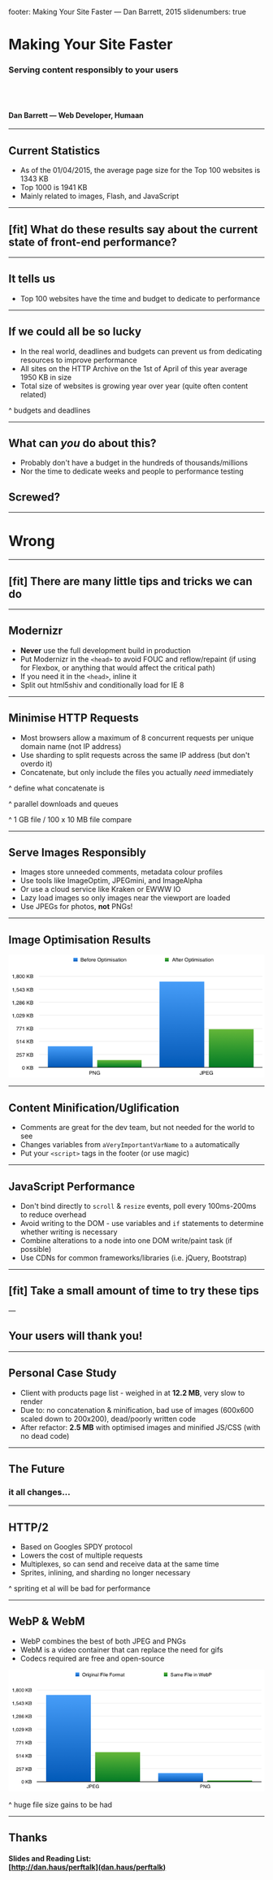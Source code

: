 footer: Making Your Site Faster — Dan Barrett, 2015
slidenumbers: true
# Making Your Site Faster
### Serving content responsibly to your users

#### <br /><br /><br />Dan Barrett — Web Developer, Humaan

---

## Current Statistics
- As of the 01/04/2015, the average page size for the Top 100 websites is 1343 KB
- Top 1000 is 1941 KB
- Mainly related to images, Flash, and JavaScript

---

## [fit] What do these results say about the current state of front-end performance?

---

## It tells us
- Top 100 websites have the time and budget to dedicate to performance

---

## If we could all be so lucky

- In the real world, deadlines and budgets can prevent us from dedicating resources to improve performance
- All sites on the HTTP Archive on the 1st of April of this year average 1950 KB in size
- Total size of websites is growing year over year (quite often content related)

^ budgets and deadlines

---

## What can _you_ do about this?

- Probably don't have a budget in the hundreds of thousands/millions
- Nor the time to dedicate weeks and people to performance testing

## Screwed?

---

# **Wrong**

---

## [fit] There are many little tips and tricks we can do

---

## Modernizr
- **Never** use the full development build in production
- Put Modernizr in the `<head>` to avoid FOUC and reflow/repaint (if using for Flexbox, or anything that would affect the critical path)
- If you need it in the `<head>`, inline it
- Split out html5shiv and conditionally load for IE 8

---

## Minimise HTTP Requests
- Most browsers allow a maximum of 8 concurrent requests per unique domain name (not IP address)
- Use sharding to split requests across the same IP address (but don't overdo it)
- Concatenate, but only include the files you actually _need_ immediately

^ define what concatenate is

^ parallel downloads and queues

^ 1 GB file / 100 x 10 MB file compare

---

## Serve Images Responsibly

- Images store unneeded comments, metadata colour profiles
- Use tools like ImageOptim, JPEGmini, and ImageAlpha
- Or use a cloud service like Kraken or EWWW IO
- Lazy load images so only images near the viewport are loaded
- Use JPEGs for photos, **not** PNGs!

---

## Image Optimisation Results

![inline](images/img_graph.png)

---

## Content Minification/Uglification

- Comments are great for the dev team, but not needed for the world to see
- Changes variables from `aVeryImportantVarName` to `a` automatically
- Put your `<script>` tags in the footer (or use magic)

---

## JavaScript Performance

- Don't bind directly to `scroll` & `resize` events, poll every 100ms-200ms to reduce overhead
- Avoid writing to the DOM - use variables and `if` statements to determine whether writing is necessary
- Combine alterations to a node into one DOM write/paint task (if possible)
- Use CDNs for common frameworks/libraries (i.e. jQuery, Bootstrap)

---

## [fit] Take a small amount of time to try these tips

—

## Your users will thank you!

---

## Personal Case Study

- Client with products page list - weighed in at **12.2 MB**, very slow to render
- Due to: no concatenation & minification, bad use of images (600x600 scaled down to 200x200), dead/poorly written code
- After refactor: **2.5 MB** with optimised images and minified JS/CSS (with no dead code)

---

## The Future

### it all changes...

---

## HTTP/2

- Based on Googles SPDY protocol
- Lowers the cost of multiple requests
- Multiplexes, so can send and receive data at the same time
- Sprites, inlining, and sharding no longer necessary

^ spriting et al will be bad for performance

---

## WebP & WebM

- WebP combines the best of both JPEG and PNGs
- WebM is a video container that can replace the need for gifs
- Codecs required are free and open-source

![inline](images/webp_graph.png)

^ huge file size gains to be had

---

## Thanks

#### Slides and Reading List:<br />[http://dan.haus/perftalk](dan.haus/perftalk)